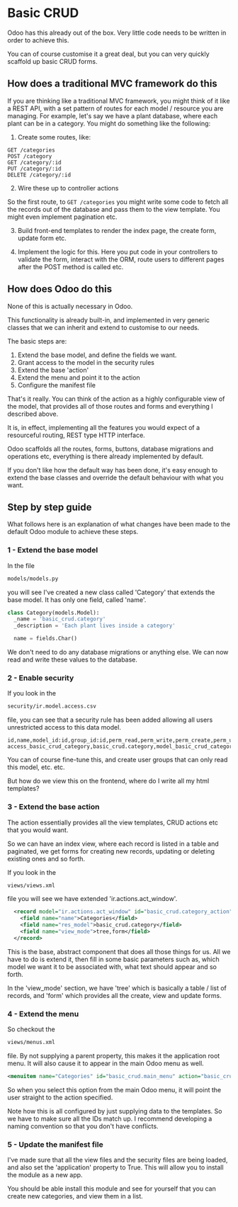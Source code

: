 # Basic CRUD

Odoo has this already out of the box.  Very little code needs to be written in order to achieve this.

You can of course customise it a great deal, but you can very quickly scaffold up basic CRUD forms.

## How does a traditional MVC framework do this

If you are thinking like a traditional MVC framework, you might think of it like a REST API, with a set pattern of routes for each model / resource you are managing.  For example, let's say we have a plant database, where each plant can be in a category.  You might do something like the following:

1. Create some routes, like:

```
GET /categories
POST /category
GET /category/:id
PUT /category/:id
DELETE /category/:id
```

2. Wire these up to controller actions

So the first route, to ```GET /categories``` you might write some code to fetch all the records out of the database and pass them to the view template.  You might even implement pagination etc.

3. Build front-end templates to render the index page, the create form, update form etc.

4. Implement the logic for this.  Here you put code in your controllers to validate the form, interact with the ORM, route users to different pages after the POST method is called etc.

## How does Odoo do this

None of this is actually necessary in Odoo.

This functionality is already built-in, and implemented in very generic classes that we can inherit and extend to customise to our needs.

The basic steps are:

1. Extend the base model, and define the fields we want.
2. Grant access to the model in the security rules 
3. Extend the base 'action'
4. Extend the menu and point it to the action
5. Configure the manifest file

That's it really.  You can think of the action as a highly configurable view of the model, that provides all of those routes and forms and everything I described above.

It is, in effect, implementing all the features you would expect of a resourceful routing, REST type HTTP interface.

Odoo scaffolds all the routes, forms, buttons, database migrations and operations etc, everything is there already implemented by default.

If you don't like how the default way has been done, it's easy enough to extend the base classes and override the default behaviour with what you want.

## Step by step guide

What follows here is an explanation of what changes have been made to the default Odoo module to achieve these steps.

### 1 - Extend the base model

In the file

```bash
models/models.py
```

you will see I've created a new class called 'Category' that extends the base model.  It has only one field, called 'name'.

```py
class Category(models.Model):
  _name = 'basic_crud.category'
  _description = 'Each plant lives inside a category'

  name = fields.Char()
```


We don't need to do any database migrations or anything else.  We can now read and write these values to the database.

### 2 - Enable security

If you look in the 

```bash
security/ir.model.access.csv
```

file, you can see that a security rule has been added allowing all users unrestricted access to this data model.

```csv
id,name,model_id:id,group_id:id,perm_read,perm_write,perm_create,perm_unlink
access_basic_crud_category,basic_crud.category,model_basic_crud_category,base.group_user,1,1,1,1
```

You can of course fine-tune this, and create user groups that can only read this model, etc. etc.

But how do we view this on the frontend, where do I write all my html templates?

### 3 - Extend the base action

The action essentially provides all the view templates, CRUD actions etc that you would want.

So we can have an index view, where each record is listed in a table and paginated, we get forms for creating new records, updating or deleting existing ones and so forth.

If you look in the 

```bash
views/views.xml
```

file you will see we have extended 'ir.actions.act_window'.  

```xml
  <record model="ir.actions.act_window" id="basic_crud.category_action">
    <field name="name">Categories</field>
    <field name="res_model">basic_crud.category</field>
    <field name="view_mode">tree,form</field>
  </record>
```

This is the base, abstract component that does all those things for us.  All we have to do is extend it, then fill in some basic parameters such as, which model we want it to be associated with, what text should appear and so forth.

In the 'view_mode' section, we have 'tree' which is basically a table / list of records, and 'form' which provides all the create, view and update forms.


### 4 - Extend the menu

So checkout the 

```bash
views/menus.xml
```

file.  By not supplying a parent property, this makes it the application root menu.  It will also cause it to appear in the main Odoo menu as well.

```xml
<menuitem name="Categories" id="basic_crud.main_menu" action="basic_crud.category_action"/>
```

So when you select this option from the main Odoo menu, it will point the user straight to the action specified.

Note how this is all configured by just supplying data to the templates.  So we have to make sure all the IDs match up.  I recommend developing a naming convention so that you don't have conflicts.

### 5 - Update the manifest file

I've made sure that all the view files and the security files are being loaded, and also set the 'application' property to True.  This will allow you to install the module as a new app.

You should be able install this module and see for yourself that you can create new categories, and view them in a list.
